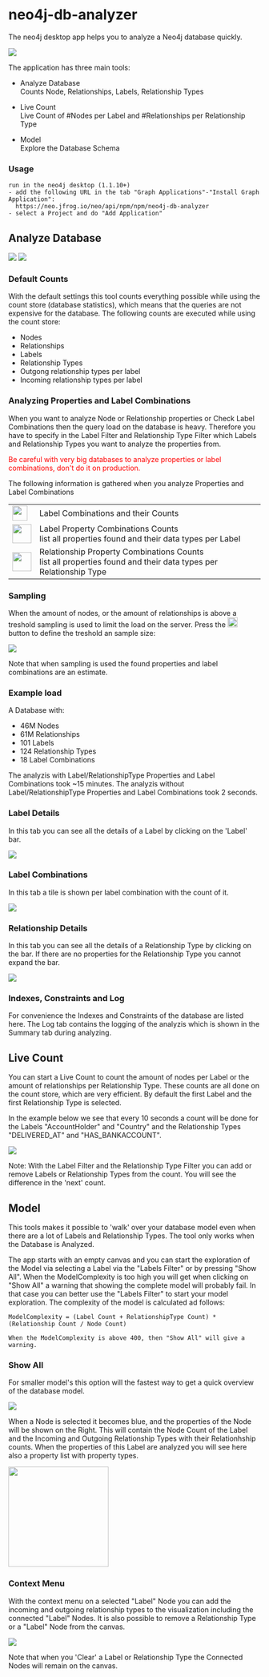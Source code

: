 # neo4j-db-analyzer

The neo4j desktop app helps you to analyze a Neo4j database quickly.  

<img src="toolheader.png" />
  
The application has three main tools:  
* Analyze Database   
  Counts Node, Relationships, Labels, Relationship Types


* Live Count    
  Live Count of #Nodes per Label and #Relationships per Relationship Type


* Model  
  Explore the Database Schema 
  

### Usage
  ``` 
  run in the neo4j desktop (1.1.10+)
  - add the following URL in the tab "Graph Applications"-"Install Graph Application":
    https://neo.jfrog.io/neo/api/npm/npm/neo4j-db-analyzer
  - select a Project and do "Add Application"
  ```

## Analyze Database

<img src="analyzer_1.png" />
<img src="analyzer_2.png" />

### Default Counts

With the default settings this tool counts everything possible while using the count store (database statistics), 
which means that the queries are not expensive for the database. The following counts are executed while using the count store:
  * Nodes
  * Relationships
  * Labels
  * Relationship Types
  * Outgong relationship types per label
  * Incoming relationship types per label


### Analyzing Properties and Label Combinations

When you want to analyze Node or Relationship properties or Check Label Combinations then the 
query load on the database is heavy. 
Therefore you have to specify in the Label Filter and Relationship Type Filter which Labels and Relationship Types you want to analyze the properties from. 

<span style="color: red">Be careful with very big databases to analyze properties or label combinations, don't do it on production.</span>

The following information is gathered when you analyze Properties and Label Combinations

<table valign="center">
  <tr >
    <td>  
      <img src="labelcombinations.png" height="30px"/> 
     </td>
     <td> 
       Label Combinations and their Counts
     </td>
   </tr>
  <tr >
    <td>  
      <img src="nodeprops.png" height="38px" />
     </td>
     <td> 
  Label Property Combinations Counts <br/>
  list all properties found and their data types per Label 
       </td>
   </tr>
  <tr >
    <td>  
        <img src="relprops.png" height="38px" />  
     </td>
     <td> 
Relationship Property Combinations Counts <br/>
list all properties found and their data types per Relationship Type
       </td>
   </tr>


</table>

### Sampling

When the amount of nodes, or the amount of relationships is above a treshold sampling is used to limit the load on the server. Press the <img src="samplingbt.png" height="20px"/> button to define the treshold an sample size:


<img src="sampling.png" />


Note that when sampling is used the found properties and label combinations are an estimate.
        
### Example load

A Database with: 
  - 46M Nodes
  - 61M Relationships
  - 101 Labels
  - 124 Relationship Types
  - 18 Label Combinations
  
The analyzis with Label/RelationshipType Properties and Label Combinations took ~15 minutes.
The analyzis without Label/RelationshipType Properties and Label Combinations took 2 seconds.
  
### Label Details

In this tab you can see all the details of a Label by clicking on the 'Label' bar.

<img src="labeldetails.png"/> 


### Label Combinations

In this tab a tile is shown per label combination with the count of it.

<img src="labelcombocount.png"/>

### Relationship Details  

In this tab you can see all the details of a Relationship Type by clicking on the bar. If there are no properties for the Relationship Type you cannot expand the bar.

<img src="reltypedetails.png"/> 


### Indexes, Constraints and Log

For convenience the Indexes and Constraints of the database are listed here. The Log tab contains the logging of the analyzis which is shown in the Summary tab during analyzing.

## Live Count

You can start a Live Count to count the amount of nodes per Label or the amount of relationships per Relationship Type. 
These counts are all done on the count store, which are very efficient. By default the first Label and the first Relationship Type is selected.

In the example below we see that every 10 seconds a count will be done for the Labels "AccountHolder" and "Country" and the Relationship Types "DELIVERED_AT" and "HAS_BANKACCOUNT".

<img src="livecount.png"/>

Note: With the Label Filter and the Relationship Type Filter you can add or remove Labels or Relationship Types from the count. You will see the difference in the 'next' count.

## Model

This tools makes it possible to 'walk' over your database model even when there are a lot of Labels and Relationship Types.
The tool only works when the Database is Analyzed.

The app starts with an empty canvas and you can start the exploration of the Model via selecting a Label via the "Labels Filter" or by pressing "Show All".
When the ModelComplexity is too high you will get when clicking on "Show All" a warning that showing the complete model will probably fail. 
In that case you can better use the "Labels Filter" to start your model exploration. The complexity of the model is calculated ad follows:

```
ModelComplexity = (Label Count + RelationshipType Count) * (Relationship Count / Node Count)

When the ModelComplexity is above 400, then "Show All" will give a warning.

```

### Show All

For smaller model's this option will the fastest way to get a quick overview of the database model.

<img src="showall.png"/>

When a Node is selected it becomes blue, and the properties of the Node will be shown on the Right. 
This will contain the Node Count of the Label and the Incoming and Outgoing Relationship Types with their Relationhship counts. 
When the properties of this Label are analyzed you will see here also a property list with property types.

<img src="labelprops.png" width="200px" />

### Context Menu

With the context menu on a selected "Label" Node you can add the incoming and outgoing relationship types to the visualization including the connected "Label" Nodes.
It is also possible to remove a Relationship Type or a "Label" Node from the canvas.

<img src="contextmenu.png" />

Note that when you 'Clear' a Label or Relationship Type the Connected Nodes will remain on the canvas. 


